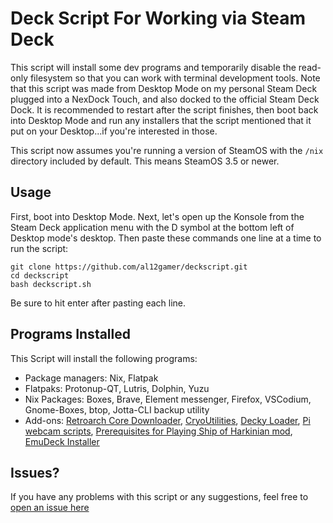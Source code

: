 # Deck Script For Working via Steam Deck
This script will install some dev programs and temporarily disable the read-only filesystem so that you can work with terminal development tools. Note that this script was made from Desktop Mode on my personal Steam Deck plugged into a NexDock Touch, and also docked to the official Steam Deck Dock.
It is recommended to restart after the script finishes, then boot back into Desktop Mode and run any installers that the script mentioned that it put on your Desktop...if you're interested in those.

This script now assumes you're running a version of SteamOS with the `/nix` directory included by default. This means SteamOS 3.5 or newer.

## Usage
First, boot into Desktop Mode. Next, let's open up the Konsole from the Steam Deck application menu with the D symbol at the bottom left of Desktop mode's desktop. Then paste these commands one line at a time to run the script:
```
git clone https://github.com/al12gamer/deckscript.git
cd deckscript
bash deckscript.sh
```
Be sure to hit enter after pasting each line.
## Programs Installed
This Script will install the following programs:
+ Package managers: Nix, Flatpak
+ Flatpaks: Protonup-QT, Lutris, Dolphin, Yuzu
+ Nix Packages: Boxes, Brave, Element messenger, Firefox, VSCodium, Gnome-Boxes, btop, Jotta-CLI backup utility
+ Add-ons: [Retroarch Core Downloader](https://github.com/icculus/twisty-little-utilities/blob/main/steamdeck-retroarch-download-all-cores.sh), [CryoUtilities](https://github.com/CryoByte33/steam-deck-utilities), [Decky Loader](https://github.com/SteamDeckHomebrew/decky-loader), [Pi webcam scripts](https://github.com/geerlingguy/pi-webcam), [Prerequisites for Playing Ship of Harkinian mod](https://github.com/al12gamer/deckscript/issues/12), [EmuDeck Installer](https://emudeck.github.io/)
## Issues?
If you have any problems with this script or any suggestions, feel free to [open an issue here](https://github.com/al12gamer/deckscript/issues)
